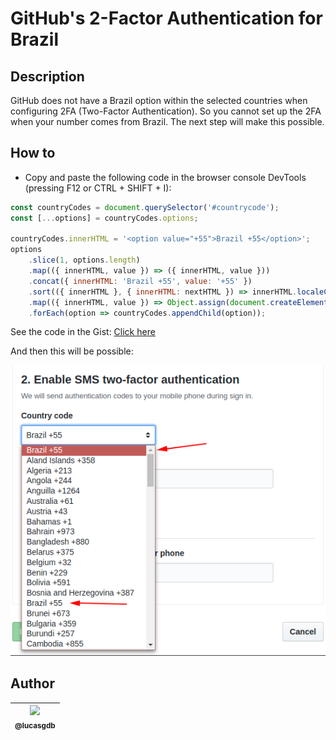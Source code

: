 # GitHub's 2-Factor Authentication for Brazil

## Description

GitHub does not have a Brazil option within the selected countries when configuring 2FA (Two-Factor Authentication). So you cannot set up the 2FA when your number comes from Brazil. The next step will make this possible. 

## How to

- Copy and paste the following code in the browser console DevTools (pressing F12 or CTRL + SHIFT + I):

```js
const countryCodes = document.querySelector('#countrycode');
const [...options] = countryCodes.options;

countryCodes.innerHTML = '<option value="+55">Brazil +55</option>';
options
	.slice(1, options.length)
	.map(({ innerHTML, value }) => ({ innerHTML, value }))
	.concat({ innerHTML: 'Brazil +55', value: '+55' })
	.sort(({ innerHTML }, { innerHTML: nextHTML }) => innerHTML.localeCompare(nextHTML))
	.map(({ innerHTML, value }) => Object.assign(document.createElement('option'), { innerHTML, value }))
	.forEach(option => countryCodes.appendChild(option));
```

See the code in the Gist: [Click here](https://gist.github.com/lucasgdb/3ee5dff4a4d2447fa40d7a2c0660a161)

And then this will be possible:

![printscreen](image/printscreen.png)

## Author

| [<img src="https://avatars3.githubusercontent.com/u/13838273?v=3&s=115"><br><sub>@lucasgdb</sub>](https://github.com/lucasgdb) |
| :----------------------------------------------------------------------------------------------------------------------------: |

